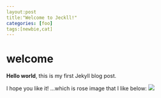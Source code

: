 ```yaml
---
layout:post
title:"Welcome to Jeckll!"
categories: [foo]
tags:[newbie,cat]
---
```


# welcome
**Hello world**, this is my first Jekyll blog post.

I hope you like it!
...which is rose image that I like below:
<img src="https://cdn.pixabay.com/photo/2016/09/03/23/18/rose-1642970_960_720.jpg"/>
